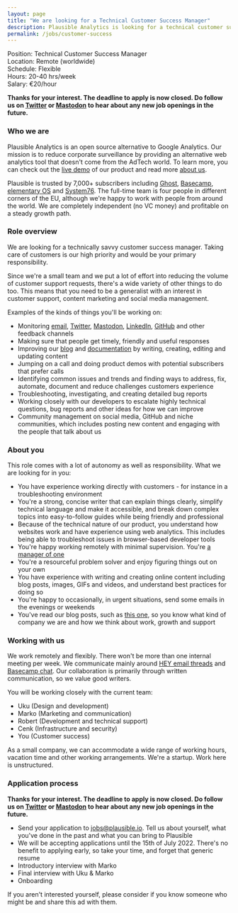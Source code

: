 ```yaml
---
layout: page
title: "We are looking for a Technical Customer Success Manager"
description: Plausible Analytics is looking for a technical customer success manager. Apply now.
permalink: /jobs/customer-success
---
```


Position: Technical Customer Success Manager<br />
Location: Remote (worldwide)<br />
Schedule: Flexible<br />
Hours: 20-40 hrs/week<br />
Salary: €20/hour<br />

**Thanks for your interest. The deadline to apply is now closed. Do follow us on [Twitter](https://twitter.com/plausiblehq) or [Mastodon](https://fosstodon.org/@plausible) to hear about any new job openings in the future.**

### Who we are

Plausible Analytics is an open source alternative to Google Analytics. Our mission is to reduce corporate surveillance by providing an alternative web analytics tool that doesn't come from the AdTech world. To learn more, you can check out the [live demo](https://plausible.io/plausible.io) of our product and read more [about us](https://plausible.io/about).

Plausible is trusted by 7,000+ subscribers including [Ghost](https://ghost.org/), [Basecamp](https://basecamp.com/), [elementary OS](https://elementary.io/) and [System76](https://system76.com/). The full-time team is four people in different corners of the EU, although we're happy to work with people from around the world. We are completely independent (no VC money) and profitable on a steady growth path.

### Role overview

We are looking for a technically savvy customer success manager. Taking care of customers is our high priority and would be your primary responsibility. 

Since we're a small team and we put a lot of effort into reducing the volume of customer support requests, there's a wide variety of other things to do too. This means that you need to be a generalist with an interest in customer support, content marketing and social media management.

Examples of the kinds of things you'll be working on:

* Monitoring [email](https://plausible.io/contact), [Twitter](https://twitter.com/plausiblehq), [Mastodon](https://fosstodon.org/web/@plausible), [LinkedIn](https://www.linkedin.com/company/plausible-analytics/), [GitHub](https://github.com/plausible) and other feedback channels
* Making sure that people get timely, friendly and useful responses
* Improving our [blog](https://plausible.io/blog) and [documentation](https://plausible.io/docs) by writing, creating, editing and updating content
* Jumping on a call and doing product demos with potential subscribers that prefer calls
* Identifying common issues and trends and finding ways to address, fix, automate, document and reduce challenges customers experience
* Troubleshooting, investigating, and creating detailed bug reports
* Working closely with our developers to escalate highly technical questions, bug reports and other ideas for how we can improve
* Community management on social media, GitHub and niche communities, which includes posting new content and engaging with the people that talk about us

### About you

This role comes with a lot of autonomy as well as responsibility. What we are looking for in you:

* You have experience working directly with customers - for instance in a troubleshooting environment
* You're a strong, concise writer that can explain things clearly, simplify technical language and make it accessible, and break down complex topics into easy-to-follow guides while being friendly and professional
* Because of the technical nature of our product, you understand how websites work and have experience using web analytics. This includes being able to troubleshoot issues in browser-based developer tools
* You're happy working remotely with minimal supervision. You're [a manager of one](https://signalvnoise.com/posts/1430-hire-managers-of-one)
* You're a resourceful problem solver and enjoy figuring things out on your own
* You have experience with writing and creating online content including blog posts, images, GIFs and videos, and understand best practices for doing so
* You're happy to occasionally, in urgent situations, send some emails in the evenings or weekends
* You've read our blog posts, such as [this one](https://plausible.io/blog/open-source-saas), so you know what kind of company we are and how we think about work, growth and support

### Working with us

We work remotely and flexibly. There won't be more than one internal meeting per week. We communicate mainly around [HEY email threads](https://www.hey.com/) and [Basecamp chat](https://basecamp.com/). Our collaboration is primarily through written communication, so we value good writers.

You will be working closely with the current team:

* Uku (Design and development)
* Marko (Marketing and communication)
* Robert (Development and technical support)
* Cenk (Infrastructure and security)
* You (Customer success)

As a small company, we can accommodate a wide range of working hours, vacation time and other working arrangements. We're a startup. Work here is unstructured.

### Application process

**Thanks for your interest. The deadline to apply is now closed. Do follow us on [Twitter](https://twitter.com/plausiblehq) or [Mastodon](https://fosstodon.org/@plausible) to hear about any new job openings in the future.**

* Send your application to jobs@plausible.io. Tell us about yourself, what you've done in the past and what you can bring to Plausible
* We will be accepting applications until the 15th of July 2022. There's no benefit to applying early, so take your time, and forget that generic resume
* Introductory interview with Marko
* Final interview with Uku & Marko
* Onboarding

If you aren't interested yourself, please consider if you know someone who might be and share this ad with them.
